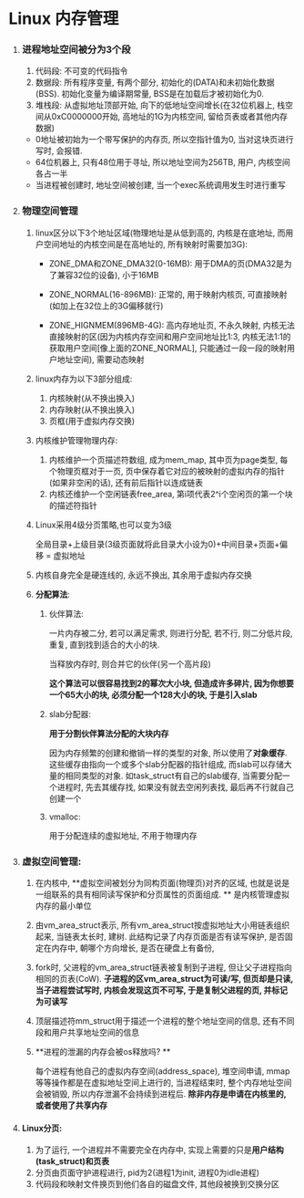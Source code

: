 # Linux 内存管理

1. ### 进程地址空间被分为3个段

   1. 代码段: 不可变的代码指令
   2. 数据段: 所有程序变量, 有两个部分, 初始化的(DATA)和未初始化数据(BSS). 初始化变量为编译期常量, BSS是在加载后才被初始化为0.
   3. 堆栈段: 从虚拟地址顶部开始, 向下的低地址空间增长(在32位机器上, 栈空间从0xC0000000开始, 高地址的1G为内核空间, 留给页表或者其他内存数据)

   - 0地址被初始为一个带写保护的内存页, 所以空指针值为0, 当对这块页进行写时, 会报错.
   - 64位机器上, 只有48位用于寻址, 所以地址空间为256TB, 用户, 内核空间各占一半
   - 当进程被创建时, 地址空间被创建, 当一个exec系统调用发生时进行重写

2. ### 物理空间管理

   1. linux区分以下3个地址区域(物理地址是从低到高的, 内核是在底地址, 而用户空间地址的内核空间是在高地址的, 所有映射时需要加3G):

      - ZONE_DMA和ZONE_DMA32(0-16MB): 用于DMA的页(DMA32是为了兼容32位的设备), 小于16MB

      - ZONE_NORMAL(16-896MB): 正常的, 用于映射内核页, 可直接映射(如加上在32位上的3G偏移就行)

      - ZONE_HIGNMEM(896MB-4G): 高内存地址页, 不永久映射, 内核无法直接映射的区(因为内核内存空间和用户空间地址比1:3, 内核无法1:1的获取用户空间[像上面的ZONE_NORMAL], 只能通过一段一段的映射用户地址空间), 需要动态映射

   2. linux内存为以下3部分组成:

      1. 内核映射(从不换出换入)
      2. 内存映射(从不换出换入)
      3. 页框(用于虚拟内存交换)

   3. 内核维护管理物理内存:

      1. 内核维护一个页描述符数组,  成为mem_map, 其中页为page类型, 每个物理页框对于一页, 页中保存着它对应的被映射的虚拟内存的指针(如果非空闲的话), 还有前后指针以连成链表
      2. 内核还维护一个空闲链表free_area, 第i项代表2^i个空闲页的第一个块的描述符指针

   4. Linux采用4级分页策略,也可以变为3级

      全局目录+上级目录(3级页面就将此目录大小设为0)+中间目录+页面+偏移 = 虚拟地址

   5. 内核自身完全是硬连线的, 永远不换出, 其余用于虚拟内存交换

   6. **分配算法**:

      1. 伙伴算法:

         一片内存被二分, 若可以满足需求, 则进行分配, 若不行, 则二分低片段, 重复, 直到找到适合的大小的块. 

         当释放内存时, 则合并它的伙伴(另一个高片段)

         **这个算法可以很容易找到2的幂次大小块, 但造成许多碎片, 因为你想要一个65大小的块, 必须分配一个128大小的块, 于是引入slab**

      2. slab分配器:

         **用于分割伙伴算法分配的大块内存**

         因为内存频繁的创建和撤销一样的类型的对象, 所以使用了**对象缓存**. 这些缓存由指向一个或多个slab分配器的指针组成, 而slab可以存储大量的相同类型的对象. 如task_struct有自己的slab缓存, 当需要分配一个进程时, 先去其缓存找, 如果没有就去空闲列表找, 最后再不行就自己创建一个

      3. vmalloc:

         用于分配连续的虚拟地址, 不用于物理内存

3. ### 虚拟空间管理:

   1. 在内核中, **虚拟空间被划分为同构页面(物理页)对齐的区域, 也就是说是一组联系的具有相同读写保护和分页属性的页面组成. ** 是内核管理虚拟内存的最小单位

   2. 由vm_area_struct表示, 所有vm_area_struct按虚拟地址大小用链表组织起来, 当链表太长时, 建树. 此结构记录了内存页面是否有读写保护, 是否固定在内存中, 朝哪个方向增长, 是否在硬盘上有备份,

   3. fork时, 父进程的vm_area_struct链表被复制到子进程, 但让父子进程指向相同的页表(CoW). **子进程的区vm_area_struct为可读/写, 但页却是只读,  当子进程尝试写时, 内核会发现这页不可写, 于是复制父进程的页, 并标记为可读写**

   4. 顶层描述符mm_struct用于描述一个进程的整个地址空间的信息, 还有不同段和用户共享地址空间的信息

   5. **进程的泄漏的内存会被os释放吗? **

      每个进程有他自己的虚拟内存空间(address_space), 堆空间申请, mmap等等操作都是在虚拟地址空间上进行的, 当进程结束时, 整个内存地址空间会被销毁, 所以内存泄漏不会持续到进程后. **除非内存是申请在内核里的, 或者使用了共享内存**

4. #### Linux分页:

   1. 为了运行, 一个进程并不需要完全在内存中, 实现上需要的只是**用户结构(task_struct)和页表**
   2. 分页由页面守护进程进行, pid为2(进程1为init, 进程0为idle进程)
   3. 代码段和映射文件换页到他们各自的磁盘文件, 其他段被换到交换分区 